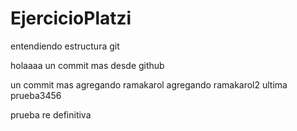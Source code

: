 # EjercicioPlatzi
entendiendo estructura git

holaaaa
un commit mas desde github

un commit mas
agregando ramakarol
agregando ramakarol2
ultima prueba3456

prueba re definitiva